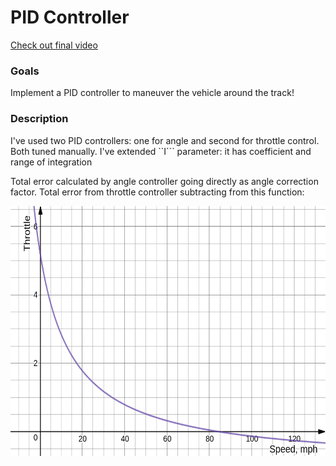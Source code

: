 # PID Controller
[Check out final video](https://youtu.be/JwKJopKT5qc)

[//]: # (Image References)

[throttle_by_speed]: ./images/throttle_by_speed.png

### Goals
Implement a PID controller to maneuver the vehicle around the track!

### Description
I've used two PID controllers: one for angle and second for throttle control. Both tuned manually. I've extended ``I``` parameter: it has coefficient and range of integration

Total error calculated by angle controller going directly as angle correction factor.
Total error from throttle controller subtracting from this function:

<img src="https://raw.githubusercontent.com/kradio3/xakameyn/master/images/throttle_by_speed.png" height="400">
